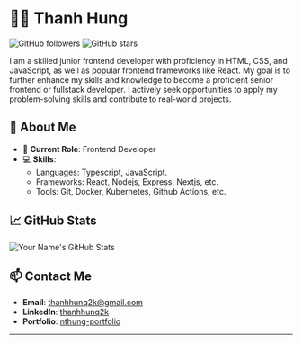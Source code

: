 # 🧑‍💻 **Thanh Hung**

![GitHub followers](https://img.shields.io/github/followers/nthung3?style=social)
![GitHub stars](https://img.shields.io/github/stars/nthung3?style=social)

I am a skilled junior frontend developer with proficiency in HTML, CSS, and JavaScript, as well as popular frontend frameworks like React. My goal is to further enhance my skills and knowledge to become a proficient senior frontend or fullstack developer. I actively seek opportunities to apply my problem-solving skills and contribute to real-world projects.

## 🚀 **About Me**

- 🏢 **Current Role**: Frontend Developer
- 💻 **Skills**: 
  - Languages: Typescript, JavaScript.
  - Frameworks: React, Nodejs, Express, Nextjs, etc.
  - Tools: Git, Docker, Kubernetes, Github Actions, etc.


## 📈 **GitHub Stats**

![Your Name's GitHub Stats](https://github-readme-stats.vercel.app/api?username=nthung3&show_icons=true&theme=radical)

## 📫 **Contact Me**

- **Email**: thanhhunq2k@gmail.com
- **LinkedIn**: [thanhhunq2k](https://www.linkedin.com/in/thanhhunq2k)
- **Portfolio**: [nthung-portfolio](https://www.nthung.net)

---
